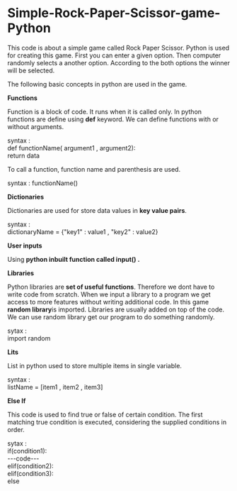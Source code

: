 # Simple-Rock-Paper-Scissor-game-Python

<p>This code is about a simple game called Rock Paper Scissor. Python is used for creating this game. First you can enter a given option. Then computer randomly selects a another option. According to the both options the winner will be selected.</p>

<p>The following basic concepts in python are used in the game.</p>

<b>Functions</b>

<p>Function is a block of code. It runs when it is called only. In python functions are define using <b>def</b> keyword. We can define functions with or without arguments.<br>
<p>syntax : <br>def functionName( argument1 , argument2):<br>     return data</p>

<p>To call a function, function name and parenthesis are used.</p>

<p>syntax : functionName()</p>

<b>Dictionaries</b>

<p>Dictionaries are used for store data values in <b>key value pairs</b>.<br> 
<p>syntax : <br>dictionaryName = {"key1" : value1 , "key2" : value2}</p>

<b>User inputs</b>

<p>Using <b>python inbuilt function called input() .</b></p> 

<b>Libraries</b>

<p>Python libraries are <b>set of useful functions</b>. Therefore we dont have to write code from scratch. When we input a library to a program we get access to more features without writing additional code. In this game <b>random library</b>is imported. Libraries are usually added on top of the code. We can use random library get our program to do something randomly.</p>

<p>sytax : <br>import random</p>

<b>Lits</b>

<p>List in python used to store multiple items in single variable.</p>

<p>syntax : <br>listName = [item1 , item2 , item3]

<b>Else If</b>

<p>This code is used to find true or false of certain condition. The first matching true condition is executed, considering the supplied conditions in order.</p>

<p>sytax : <br>
if(condition1):<br>---code---<br>elif(condition2):<br>elif(condition3):<br>else






